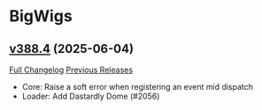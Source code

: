 # BigWigs

## [v388.4](https://github.com/BigWigsMods/BigWigs/tree/v388.4) (2025-06-04)
[Full Changelog](https://github.com/BigWigsMods/BigWigs/compare/v388.3...v388.4) [Previous Releases](https://github.com/BigWigsMods/BigWigs/releases)

- Core: Raise a soft error when registering an event mid dispatch  
- Loader: Add Dastardly Dome (#2056)  
